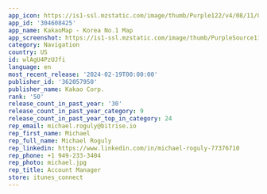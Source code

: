 ```yaml
---
app_icon: https://is1-ssl.mzstatic.com/image/thumb/Purple122/v4/08/11/08/08110814-1398-b896-3147-5933c8f9d932/AppIcon-0-0-1x_U007emarketing-0-7-0-85-220.png/1024x1024bb.png
app_id: '304608425'
app_name: KakaoMap - Korea No.1 Map
app_screenshot: https://is1-ssl.mzstatic.com/image/thumb/PurpleSource116/v4/47/36/55/47365554-5237-b0b1-be4b-0ca3a8aa3675/dc0d124d-72d0-4b8b-a2e6-7b4d6c0f6478_1.png/1242x2688bb.png
category: Navigation
country: US
id: wlAgU4PzUJfi
language: en
most_recent_release: '2024-02-19T00:00:00'
publisher_id: '362057950'
publisher_name: Kakao Corp.
rank: '50'
release_count_in_past_year: '30'
release_count_in_past_year_category: 9
release_count_in_past_year_top_in_category: 24
rep_email: michael.roguly@bitrise.io
rep_first_name: Michael
rep_full_name: Michael Roguly
rep_linkedin: https://www.linkedin.com/in/michael-roguly-77376710
rep_phone: +1 949-233-3404
rep_photo: michael.jpg
rep_title: Account Manager
store: itunes_connect
---
```

